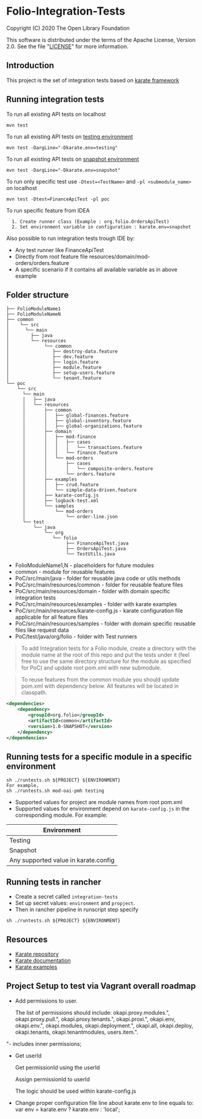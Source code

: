   # Folio-Integration-Tests

Copyright (C) 2020 The Open Library Foundation

This software is distributed under the terms of the Apache License,
Version 2.0. See the file "[LICENSE](LICENSE)" for more information.

## Introduction
This project is the set of integration tests based on [karate framework](https://github.com/intuit/karate)
## Running integration tests

To run all existing API tests on localhost
```
mvn test
```

To run all existing API tests on [testing environment](https://folio-testing-okapi.dev.folio.org:443)
```
mvn test -DargLine="-Dkarate.env=testing"
```

To run all existing API tests on [snapshot environment](https://folio-snapshot-okapi.dev.folio.org:443)
```
mvn test -DargLine="-Dkarate.env=snapshot"
```

To run only specific test use `-Dtest=<TestName>` and `-pl <submodule_name>` on localhost 
```
mvn test -Dtest=FinanceApiTest -pl poc
```

To run specific feature from IDEA
```
  1. Create runner class (Example : org.folio.OrdersApiTest)
  2. Set environment variable in configuration : karate.env=snapshot
```
  


Also possible to run integration tests trough IDE by:
- Any test runner like FinanceApiTest
- Directly from root feature file resources/domain/mod-orders/orders.feature
- A specific scenario if it contains all available variable as in above example

## Folder structure
```
├── FolioModuleName1
├── FolioModuleNameN
├── common
│    └── src
│      └── main
│        ├── java
│        └── resources
│             └── common
│                ├── destroy-data.feature
│                ├── dev.feature
│                ├── login.feature
│                ├── module.feature
│                ├── setup-users.feature
│                └── tenant.feature
└── poc
    └── src
      └── main
      │   ├── java
      │   └── resources
      │       ├── common
      │       │   ├── global-finances.feature
      │       │   ├── global-inventory.feature
      │       │   ├── global-organizations.feature
      │       ├── domain
      │       │   ├── mod-finance
      │       │   │   ├── cases
      │       │   │   │   └── transactions.feature
      │       │   │   └── finance.feature
      │       │   └── mod-orders
      │       │       ├── cases
      │       │       │   └── composite-orders.feature
      │       │       └── orders.feature
      │       ├── examples
      │       │   ├── crud.feature
      │       │   └── simple-data-driven.feature
      │       ├── karate-config.js
      │       ├── logback-test.xml
      │       └── samples
      │           └── mod-orders
      │               └── order-line.json
      └── test
          └── java
              └── org
                 └── folio
                      ├── FinanceApiTest.java
                      ├── OrdersApiTest.java
                      └── TestUtils.java
```
- FolioModuleName1,N - placeholders for future modules
- common - module for reusable features
- PoC/src/main/java - folder for reusable java code or utils methods
- PoC/src/main/resources/common - folder for reusable feature files
- PoC/src/main/resources/domain - folder with domain specific integration tests
- PoC/src/main/resources/examples - folder with karate examples
- PoC/src/main/resources/karate-config.js - karate configuration file applicable for all feature files
- PoC/src/main/resources/samples - folder with domain specific reusable files like request data
- PoC/test/java/org/folio - folder with Test runners 

> To add Integration tests for a Folio module, create a directory with the module name at the root of this repo and put the tests under it (feel free to use the same directory structure for the module as specified for PoC) and update root pom.xml with new submodule.

> To reuse features from the common module you should update pom.xml with dependency below. All features will be located in classpath.
```xml
<dependencies>
    <dependency>
        <groupId>org.folio</groupId>
        <artifactId>common</artifactId>
        <version>1.0-SNAPSHOT</version>
    </dependency>
</dependencies>
```

## Running tests for a specific module in a specific environment
```
sh ./runtests.sh ${PROJECT} ${ENVIRONMENT}
For example, 
sh ./runtests.sh mod-oai-pmh testing
``` 
* Supported values for project are module names from root pom.xml
* Supported values for environment depend on `karate-config.js` in the corresponding module. 
For example:

| Environment                               |
| ----------------------------------------- |
| Testing                                   |
| Snapshot                                  |
| Any supported value in karate.config      |

## Running tests in rancher 
* Create a secret called `integration-tests`
* Set up secret values: `environment` and `propject`. 
* Then in rancher pipeline in runscript step specify 
```
sh ./runtests.sh ${PROJECT} ${ENVIRONMENT}
```

## Resources
- [Karate repository](https://github.com/intuit/karate)
- [Karate documentation](https://intuit.github.io/karate)
- [Karate examples](https://github.com/intuit/karate/tree/master/karate-demo)

## Project Setup to test via Vagrant overall roadmap

- Add permissions to user. 

    The list of permissions should include: 
    okapi.proxy.modules.", okapi.proxy.pull.", okapi.proxy.tenants.", okapi.proxi.", 
    okapi.env, okapi.env.", okapi.modules, okapi.deployment.", okapi.all, okapi.deploy, 
    okapi.tenants, okapi.tenantmodules, users.item.".

"- includes inner permissions; 

- Get userId

    Get permissionId using the userId

    Assign permissionId to userId

    The logic should be used within karate-config.js


- Change proper configuration file line about karate.env to line equals to:
var env = karate.env ? karate.env : 'local';
